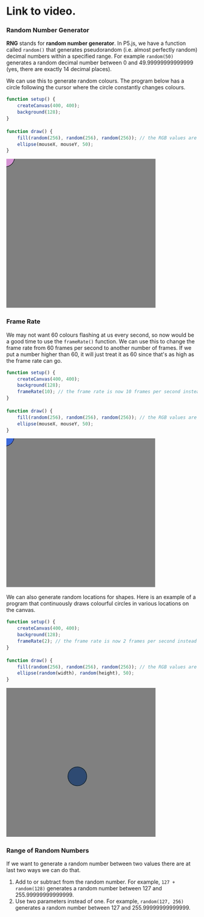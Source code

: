 # Link to video.

### Random Number Generator

**RNG** stands for **random number generator**. In P5.js, we have a function called `random()` that generates pseudorandom (i.e. almost perfectly random) decimal numbers within a specified range. For example `random(50)` generates a random decimal number between 0 and 49.99999999999999 (yes, there are exactly 14 decimal places).

We can use this to generate random colours. The program below has a circle following the cursor where the circle constantly changes colours.

```js
function setup() {
    createCanvas(400, 400);
    background(128);
}

function draw() {
    fill(random(256), random(256), random(256)); // the RGB values are random
    ellipse(mouseX, mouseY, 50);
}
```

![](../../Images/random_colours_1.gif)

### Frame Rate

We may not want 60 colours flashing at us every second, so now would be a good time to use the `frameRate()` function. We can use this to change the frame rate from 60 frames per second to another number of frames. If we put a number higher than 60, it will just treat it as 60 since that's as high as the frame rate can go.

```js
function setup() {
    createCanvas(400, 400);
    background(128);
    frameRate(10); // the frame rate is now 10 frames per second instead of 60
}

function draw() {
    fill(random(256), random(256), random(256)); // the RGB values are random
    ellipse(mouseX, mouseY, 50);
}
```

![](../../Images/random_colours_2.gif)

We can also generate random locations for shapes. Here is an example of a program that continuously draws colourful circles in various locations on the canvas.

```js
function setup() {
    createCanvas(400, 400);
    background(128);
    frameRate(2); // the frame rate is now 2 frames per second instead of 60
}

function draw() {
    fill(random(256), random(256), random(256)); // the RGB values are random
    ellipse(random(width), random(height), 50);
}
```

![](../../Images/random_colours_3.gif)


### Range of Random Numbers

If we want to generate a random number between two values there are at last two ways we can do that.

1. Add to or subtract from the random number. For example, `127 + random(128)` generates a random number between 127 and 255.99999999999999.
2. Use two parameters instead of one. For example, `random(127, 256)` generates a random number between 127 and 255.99999999999999.
